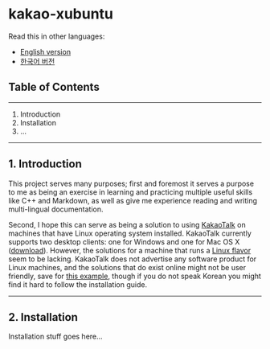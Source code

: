 # kakao-xubuntu

Read this in other languages:

* [English version][1]
* [한국어 버전][2]

## Table of Contents

---

1. Introduction
2. Installation
3. ...

---

## 1. Introduction

This project serves many purposes; first and foremost it serves a purpose to me as being an exercise in learning and practicing multiple useful skills like C++ and Markdown, as well as give me experience reading and writing multi-lingual documentation.

Second, I hope this can serve as being a solution to using [KakaoTalk][4] on machines that have Linux operating system installed. KakaoTalk currently supports two desktop clients: one for Windows and one for Mac OS X ([download][3]). However, the solutions for a machine that runs a [Linux flavor][5] seem to be lacking. KakaoTalk does not advertise any software product for Linux machines, and the solutions that do exist online might not be user friendly, save for [this example][6], though if you do not speak Korean you might find it hard to follow the installation guide.

---

## 2. Installation

Installation stuff goes here...

<!-- ## 3. TODO -->

[1]: https://github.com/notphilphil/kakao-xubuntu/blob/master/README.md
[2]: https://github.com/notphilphil/kakao-xubuntu/blob/master/README.ko.md
[3]: https://www.kakaocorp.com/service/KakaoTalk?lang=en
[4]: https://www.kakaocorp.com/service/KakaoTalk?lang=en
[5]: https://en.wikipedia.org/wiki/Linux "Wikipedia: Linux"
[6]: https://joelweon.github.io/2019/05/08/linux-wine-kakao-install.html
